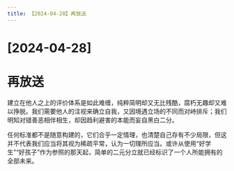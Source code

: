 ```yaml
---
title: 【2024-04-28】再放送
---
```


# [2024-04-28]
# 再放送

建立在他人之上的评价体系是如此难缠，纯粹简明却又无比残酷，腐朽无趣却又难以挣脱。我们需要他人的注视来确立自我，又因境遇立场的不同而对峙排斥；我们明知对错善恶相伴相生，却因趋利避害的本能而妄自黑白二分。

任何标准都不是随意构建的，它们合乎一定情理，也清楚自己存有不少局限，但这并不代表我们应当将其视为稀疏平常，认为一切理所应当。或许从使用“好学生”“好孩子”作为参照的那天起，简单的二元分立就已经标识了一个人所能拥有的全部未来。